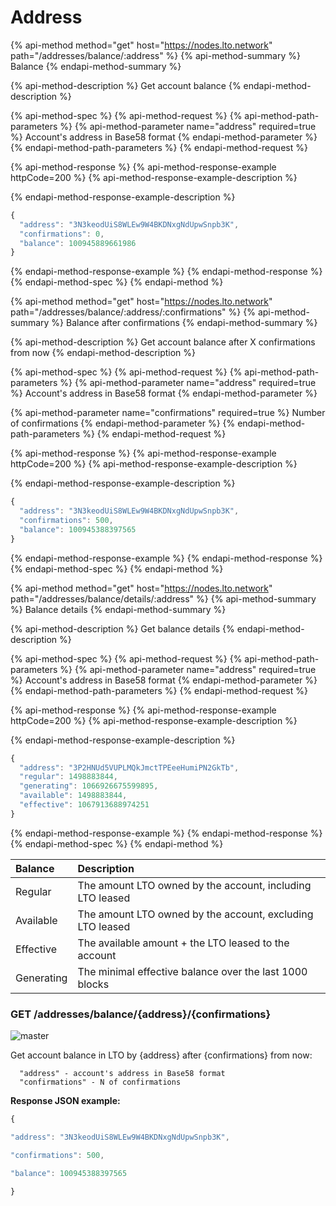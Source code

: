 # Address

{% api-method method="get" host="https://nodes.lto.network" path="/addresses/balance/:address" %}
{% api-method-summary %}
Balance
{% endapi-method-summary %}

{% api-method-description %}
Get account balance
{% endapi-method-description %}

{% api-method-spec %}
{% api-method-request %}
{% api-method-path-parameters %}
{% api-method-parameter name="address" required=true %}
Account's address in Base58 format
{% endapi-method-parameter %}
{% endapi-method-path-parameters %}
{% endapi-method-request %}

{% api-method-response %}
{% api-method-response-example httpCode=200 %}
{% api-method-response-example-description %}

{% endapi-method-response-example-description %}

```javascript
{
  "address": "3N3keodUiS8WLEw9W4BKDNxgNdUpwSnpb3K",
  "confirmations": 0,
  "balance": 100945889661986
}
```
{% endapi-method-response-example %}
{% endapi-method-response %}
{% endapi-method-spec %}
{% endapi-method %}

{% api-method method="get" host="https://nodes.lto.network" path="/addresses/balance/:address/:confirmations" %}
{% api-method-summary %}
Balance after confirmations
{% endapi-method-summary %}

{% api-method-description %}
Get account balance after X confirmations from now
{% endapi-method-description %}

{% api-method-spec %}
{% api-method-request %}
{% api-method-path-parameters %}
{% api-method-parameter name="address" required=true %}
Account's address in Base58 format
{% endapi-method-parameter %}

{% api-method-parameter name="confirmations" required=true %}
Number of confirmations
{% endapi-method-parameter %}
{% endapi-method-path-parameters %}
{% endapi-method-request %}

{% api-method-response %}
{% api-method-response-example httpCode=200 %}
{% api-method-response-example-description %}

{% endapi-method-response-example-description %}

```javascript
{
  "address": "3N3keodUiS8WLEw9W4BKDNxgNdUpwSnpb3K",
  "confirmations": 500,
  "balance": 100945388397565
}
```
{% endapi-method-response-example %}
{% endapi-method-response %}
{% endapi-method-spec %}
{% endapi-method %}

{% api-method method="get" host="https://nodes.lto.network" path="/addresses/balance/details/:address" %}
{% api-method-summary %}
Balance details
{% endapi-method-summary %}

{% api-method-description %}
Get balance details
{% endapi-method-description %}

{% api-method-spec %}
{% api-method-request %}
{% api-method-path-parameters %}
{% api-method-parameter name="address" required=true %}
Account's address in Base58 format
{% endapi-method-parameter %}
{% endapi-method-path-parameters %}
{% endapi-method-request %}

{% api-method-response %}
{% api-method-response-example httpCode=200 %}
{% api-method-response-example-description %}

{% endapi-method-response-example-description %}

```javascript
{
  "address": "3P2HNUd5VUPLMQkJmctTPEeeHumiPN2GkTb",
  "regular": 1498883844,
  "generating": 1066926675599895,
  "available": 1498883844,
  "effective": 1067913688974251
}
```
{% endapi-method-response-example %}
{% endapi-method-response %}
{% endapi-method-spec %}
{% endapi-method %}

| Balance | Description |
| :--- | :--- |
| Regular | The amount LTO owned by the account, including LTO leased |
| Available | The amount LTO owned by the account, excluding LTO leased |
| Effective | The available amount + the LTO leased to the account |
| Generating | The minimal effective balance over the last 1000 blocks |

### GET /addresses/balance/{address}/{confirmations}

![master](https://img.shields.io/badge/MAINNET-available-4bc51d.svg)

Get account balance in LTO by {address} after {confirmations} from now:

```text
  "address" - account's address in Base58 format
  "confirmations" - N of confirmations
```

**Response JSON example:**

```javascript
{

"address": "3N3keodUiS8WLEw9W4BKDNxgNdUpwSnpb3K",

"confirmations": 500,

"balance": 100945388397565

}
```

